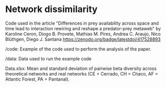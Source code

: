 # Network dissimilarity

Code used in the article "Differences in prey availability across space and time lead to interaction rewiring and reshape a predator-prey metaweb"
by Karoline Ceron, Diogo B. Provete, Mathias M. Pires, Andrea C. Araujo, Nico Blüthgen, Diego J. Santana https://zenodo.org/badge/latestdoi/417528893

/code: Example of the code used to perform the analysis of the paper. 


/data: Data used to run the example code


Data.xlsx: Mean and standard deviation of pairwise beta diversity across theoretical networks and real networks (CE = Cerrado, CH = Chaco, AF = Atlantic Forest, PA = Pantanal).
